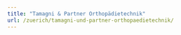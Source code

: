 ```yaml
---
title: "Tamagni & Partner Orthopädietechnik"
url: /zuerich/tamagni-und-partner-orthopaedietechnik/
---
```

